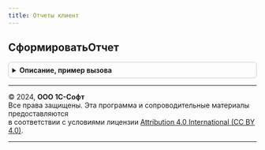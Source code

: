 ```yaml
---
title: Отчеты клиент
---
```



## СформироватьОтчет
<details style="margin: 1em 0; padding: 0.5em; border: 1px solid #ccc; border-radius: 6px;">

<summary style="font-weight: bold; cursor: pointer;">Описание, пример вызова</summary>

```bsl

// Запускает процесс формирования отчета в форме отчета.
//  После завершения формирования вызывается ОбработчикЗавершения.
//
// Параметры:
//   ФормаОтчета - ФормаКлиентскогоПриложения - форма отчета.
//   ОбработчикЗавершения - ОписаниеОповещения - обработчик, который будет вызван после формирования отчета.
//     В 1-й параметр процедуры, указанной в ОбработчикЗавершения,
//     передается параметр: ОтчетСформирован (Булево) - признак того, что отчет был успешно сформирован.
//
Процедура СформироватьОтчет(ФормаОтчета, ОбработчикЗавершения = Неопределено) Экспорт
```

Пример вызова
```bsl
ОтчетыКлиент.СформироватьОтчет(ФормаОтчета, ОбработчикЗавершения);
```
</details>

---

© 2024, **ООО 1С-Софт**  
Все права защищены. Эта программа и сопроводительные материалы предоставляются  
в соответствии с условиями лицензии [Attribution 4.0 International (CC BY 4.0)](https://creativecommons.org/licenses/by/4.0/legalcode).

---

